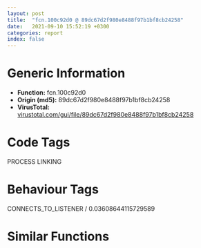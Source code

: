 ```yaml
---
layout: post
title:  "fcn.100c92d0 @ 89dc67d2f980e8488f97b1bf8cb24258"
date:   2021-09-10 15:52:19 +0300
categories: report
index: false
---
```


# Generic Information
- **Function:** fcn.100c92d0
- **Origin (md5):** 89dc67d2f980e8488f97b1bf8cb24258
- **VirusTotal:** [virustotal.com/gui/file/89dc67d2f980e8488f97b1bf8cb24258][virustotal_ref]

# Code Tags
<span class="tag" id="PROCESS">PROCESS</span>
<span class="tag" id="LINKING">LINKING</span>


# Behaviour Tags
<span class="bhv-tag" id="CONNECTS_TO_LISTENER">CONNECTS_TO_LISTENER / 0.03608644115729589</span>

# Similar Functions
<script type="text/javascript" src="https://www.gstatic.com/charts/loader.js"></script>
<script type="text/javascript">

    google.charts.load('current', {'packages':['corechart']});
    google.charts.setOnLoadCallback(drawChart);

    function drawChart() {
    var data = new google.visualization.DataTable();
        data.addColumn('number', 'X');
        data.addColumn('number', 'Y');
        data.addColumn({type: 'string', role: 'tooltip', 'p': {'html': true}});
        data.addColumn({'type': 'string', 'role': 'style'});
        
        data.addRows([
    [58.40626525878906, 36.341346740722656, '<b><a href="/report/fcn.100c92d0@89dc67d2f980e8488f97b1bf8cb24258">fcn.100c92d0</a><br>@89dc67d2f980e8488f97b1bf8cb24258</b><br>sub esp, 0x14<br>push ebx<br>push ebp<br>push esi<br>push edi<br>lea eax, [esp+0x14]<br>or esi, 0xffffffff<br>xor ebp, ebp<br>push eax<br>mov edi, 0xf9010102<br>lea eax, [ebp+1]<br>mov dword[esp+0x1c], esi<br>mov dword[esp+0x24], esi<br>mov dword[esp+0x18], edi<br>mov dword[esp+0x20], esi<br>call fcn.100c9180<br>add esp, 4<br>cmp dword[esp+0x1c], 0x21565344<br>je 0x100c93b1<br>push str.IsWow64Process<br>push str.kernel32<br>mov dword[esp+0x20], esi<br>mov dword[esp+0x28], esi<br>mov dword[esp+0x1c], edi<br>mov dword[esp+0x24], esi<br>mov dword[esp+0x18], ebp<br>call dword[sym.imp.KERNEL32.dll_GetModuleHandleA]<br>push eax<br>call dword[sym.imp.KERNEL32.dll_GetProcAddress]<br>mov edi, eax<br>cmp edi, ebp<br>je 0x100c934e<br>lea ecx, [esp+0x10]<br>push ecx<br>call dword[sym.imp.KERNEL32.dll_GetCurrentProcess]<br>push eax<br>call edi<br>cmp dword[esp+0x10], ebp<br>je 0x100c9363<br>lea edx, [esp+0x14]<br>push edx<br>call fcn.10beaaa6<br>add esp, 4<br>jmp 0x100c939a<br>lea eax, [esp+0x14]<br>push eax<br>call fcn.10beaaa6<br>add esp, 4<br>cmp eax, esi<br>jne 0x100c939a<br>lea ecx, [esp+0x14]<br>mov dword[esp+0x10], ecx<br>pushal <br>mov edi, dword[esp+0x30]<br>mov eax, dword[edi]<br>mov ebx, dword[edi+4]<br>mov ecx, dword[edi+8]<br>mov edx, dword[edi+0xc]<br>cpuid <br>mov dword[edi], eax<br>mov dword[edi+4], ebx<br>mov dword[edi+8], ecx<br>mov dword[edi+0xc], edx<br>popal <br>cmp dword[esp+0x1c], 0x21565344<br>jne 0x100c93be<br>mov eax, 2<br>pop edi<br>pop esi<br>pop ebp<br>pop ebx<br>add esp, 0x14<br>ret <br>mov eax, 1<br>pop edi<br>pop esi<br>pop ebp<br>pop ebx<br>add esp, 0x14<br>ret <br>pop edi<br>pop esi<br>mov eax, ebp<br>pop ebp<br>pop ebx<br>add esp, 0x14<br>ret <br><eoc> ', 'point { fill-color: #e0440e; }'],
[-200.38619995117188, 54.192508697509766, '<b><a href="/report/fcn.00428940@1123b7aa5760238fe93045e585b8234c">fcn.00428940</a><br>@1123b7aa5760238fe93045e585b8234c</b><br>push ebp<br>mov ebp, esp<br>and esp, 0xfffffff8<br>sub esp, 0x11c<br>mov eax, dword[0x437388]<br>push ebx<br>push esi<br>push edi<br>mov dword[esp+0x124], eax<br>xor eax, eax<br>xor ebx, ebx<br>mov byte[esp+0x18], bl<br>mov ecx, 0x40<br>lea edi, [esp+0x19]<br>rep stosd<br>stosw word<br>push str.WININET.DLL<br>stosb byte<br>call dword[sym.imp.KERNEL32.dll_GetModuleHandleA]<br>cmp eax, ebx<br>mov dword[esp+0x10], ebx<br>je 0x4289f8<br>push 0x104<br>lea ecx, [esp+0x1c]<br>push ecx<br>push eax<br>call dword[sym.imp.KERNEL32.dll_GetModuleFileNameA]<br>test eax, eax<br>jbe 0x4289f8<br>lea edx, [esp+0x10]<br>push edx<br>lea eax, [esp+0x1c]<br>push eax<br>call sub.VERSION.dll_GetFileVersionInfoSizeA<br>mov edi, eax<br>cmp edi, ebx<br>jbe 0x4289f8<br>push edi<br>call fcn.00417ee5<br>mov ecx, dword[esp+0x14]<br>add esp, 4<br>mov esi, eax<br>push esi<br>push edi<br>push ecx<br>lea edx, [esp+0x24]<br>push edx<br>call sub.VERSION.dll_GetFileVersionInfoA<br>test eax, eax<br>je 0x4289ef<br>lea eax, [esp+0x14]<br>push eax<br>lea ecx, [esp+0x10]<br>push ecx<br>push 0x42e6dc<br>push esi<br>mov dword[esp+0x1c], ebx<br>mov dword[esp+0x24], ebx<br>call sub.VERSION.dll_VerQueryValueA<br>test eax, eax<br>jne 0x428a0d<br>push esi<br>call fcn.00407bd8<br>add esp, 4<br>xor eax, eax<br>mov ecx, dword[esp+0x124]<br>call fcn.0041e6b7<br>pop edi<br>pop esi<br>pop ebx<br>mov esp, ebp<br>pop ebp<br>ret <br>mov eax, dword[esp+0xc]<br>movzx edx, word[eax+8]<br>movzx eax, word[eax+0xa]<br>mov ecx, dword[ebp+8]<br>push edx<br>push eax<br>push str.MSIE__d._d<br>push ecx<br>call dword[sym.imp.USER32.dll_wsprintfA]<br>push esi<br>call fcn.00407bd8<br>mov ecx, dword[esp+0x138]<br>add esp, 0x14<br>mov eax, 1<br>call fcn.0041e6b7<br>pop edi<br>pop esi<br>pop ebx<br>mov esp, ebp<br>pop ebp<br>ret <br><eoc> ', 'null'],
[-64.59915161132812, -240.17652893066406, '<b><a href="/report/fcn.00407b10@0403abd1e9e066fc89cddd5736647282">fcn.00407b10</a><br>@0403abd1e9e066fc89cddd5736647282</b><br>mov eax, dword[0x4133cc]<br>sub esp, 0x524<br>push ebp<br>mov ebp, ecx<br>cmp dword[eax-8], 2<br>jge 0x407b31<br>mov eax, 0x378<br>pop ebp<br>add esp, 0x524<br>ret <br>push str.RASAPI32<br>call dword[sym.imp.KERNEL32.dll_LoadLibraryA]<br>test eax, eax<br>mov dword[esp+4], eax<br>jne 0x407b5e<br>push str._RASAPI32<br>lea ecx, [ebp+0x64]<br>call fcn.0040c0d2<br>mov eax, 0x4d2<br>pop ebp<br>add esp, 0x524<br>ret <br>push esi<br>push edi<br>mov edi, dword[0x4133d0]<br>or ecx, 0xffffffff<br>xor eax, eax<br>mov dword[esp+0x114], 0x41c<br>repne scasb<br>not ecx<br>sub edi, ecx<br>lea edx, [esp+0x118]<br>mov eax, ecx<br>mov esi, edi<br>mov edi, edx<br>push 0x413530<br>shr ecx, 2<br>rep movsd<br>mov ecx, eax<br>and ecx, 3<br>rep movsb<br>mov esi, dword[sym.imp.KERNEL32.dll_lstrcpyA]<br>lea ecx, [esp+0x21d]<br>push ecx<br>call esi<br>mov edx, dword[0x4133cc]<br>lea eax, [esp+0x31b]<br>push edx<br>push eax<br>mov byte[esp+0x2a2], 0<br>call esi<br>mov ecx, dword[0x4133c8]<br>lea edx, [esp+0x41c]<br>push ecx<br>push edx<br>call esi<br>lea eax, [esp+0x10]<br>lea ecx, [esp+0x114]<br>push eax<br>push 0<br>push 0<br>push ecx<br>push 0<br>push 0<br>mov byte[esp+0x535], 0<br>mov dword[esp+0x28], 0<br>call sub.RASAPI32.dll_RasDialA<br>mov esi, eax<br>test esi, esi<br>je 0x407c4c<br>lea edx, [esp+0x14]<br>push 0x100<br>push edx<br>push esi<br>call sub.RASAPI32.dll_RasGetErrorStringA<br>test eax, eax<br>je 0x407c2c<br>push esi<br>lea eax, [esp+0x18]<br>push str.Undefined_RAS_Dial_Error___ld_.<br>push eax<br>call dword[sym.imp.USER32.dll_wsprintfA]<br>add esp, 0xc<br>lea edi, [ebp+0x64]<br>push esi<br>push str.__d_<br>push edi<br>call sub.MFC42.DLL_CString::Format<br>add esp, 0xc<br>lea ecx, [esp+0x14]<br>push ecx<br>mov ecx, edi<br>call sub.MFC42.DLL_CString::operator<br>jmp 0x407c59<br>push 0x413530<br>lea ecx, [ebp+0x64]<br>call fcn.0040c0d2<br>mov edx, dword[esp+0xc]<br>push edx<br>call dword[sym.imp.KERNEL32.dll_FreeLibrary]<br>mov eax, esi<br>pop edi<br>pop esi<br>pop ebp<br>add esp, 0x524<br>ret <br><eoc> ', 'null'],
[156.53050231933594, 149.72000122070312, '<b><a href="/report/fcn.100c9180@89dc67d2f980e8488f97b1bf8cb24258">fcn.100c9180</a><br>@89dc67d2f980e8488f97b1bf8cb24258</b><br>push ecx<br>push ebx<br>mov ebx, dword[esp+0xc]<br>push esi<br>push edi<br>push str.IsWow64Process<br>push str.kernel32<br>mov edi, eax<br>mov dword[esp+0x14], 0<br>call dword[sym.imp.KERNEL32.dll_GetModuleHandleA]<br>push eax<br>call dword[sym.imp.KERNEL32.dll_GetProcAddress]<br>mov esi, eax<br>test esi, esi<br>je 0x100c91bd<br>lea eax, [esp+0xc]<br>push eax<br>call dword[sym.imp.KERNEL32.dll_GetCurrentProcess]<br>push eax<br>call esi<br>cmp dword[esp+0xc], 0<br>je 0x100c9201<br>cmp edi, 1<br>jne 0x100c91ee<br>pushal <br>mov edi, dword[esp+0x34]<br>mov eax, dword[edi]<br>mov ebx, dword[edi+4]<br>mov ecx, dword[edi+8]<br>mov edx, dword[edi+0xc]<br>cpuid <br>mov dword[edi], eax<br>mov dword[edi+4], ebx<br>mov dword[edi+8], ecx<br>mov dword[edi+0xc], edx<br>popal <br>xor eax, eax<br>pop edi<br>pop esi<br>pop ebx<br>pop ecx<br>ret <br>cmp edi, 2<br>jne 0x100c922d<br>push ebx<br>call fcn.10beaaa6<br>add esp, 4<br>pop edi<br>pop esi<br>pop ebx<br>pop ecx<br>ret <br>push ebx<br>call fcn.10beaaa6<br>add esp, 4<br>cmp eax, 0xffffffff<br>jne 0x100c922d<br>pushal <br>mov edi, dword[esp+0x34]<br>mov eax, dword[edi]<br>mov ebx, dword[edi+4]<br>mov ecx, dword[edi+8]<br>mov edx, dword[edi+0xc]<br>cpuid <br>mov dword[edi], eax<br>mov dword[edi+4], ebx<br>mov dword[edi+8], ecx<br>mov dword[edi+0xc], edx<br>popal <br>pop edi<br>pop esi<br>xor eax, eax<br>pop ebx<br>pop ecx<br>ret <br><eoc> ', 'null'],
[-65.70578002929688, 14.098270416259766, '<b><a href="/report/fcn.100c9e60@89dc67d2f980e8488f97b1bf8cb24258">fcn.100c9e60</a><br>@89dc67d2f980e8488f97b1bf8cb24258</b><br>sub esp, 0x24<br>push ebx<br>push ebp<br>push esi<br>push str.IsWow64Process<br>push str.kernel32<br>mov ebx, 1<br>mov dword[esp+0x14], 0<br>call dword[sym.imp.KERNEL32.dll_GetModuleHandleA]<br>push eax<br>call dword[sym.imp.KERNEL32.dll_GetProcAddress]<br>mov esi, eax<br>test esi, esi<br>je 0x100c9e9e<br>lea eax, [esp+0xc]<br>push eax<br>call dword[sym.imp.KERNEL32.dll_GetCurrentProcess]<br>push eax<br>call esi<br>cmp dword[esp+0xc], 0<br>je 0x100c9eac<br>call fcn.100c92d0<br>mov ebx, eax<br>or ebp, 0xffffffff<br>lea ecx, [esp+0x10]<br>push ecx<br>mov eax, ebx<br>mov dword[esp+0x18], ebp<br>mov dword[esp+0x20], ebp<br>mov dword[esp+0x14], 0xf9010104<br>mov dword[esp+0x1c], ebp<br>call fcn.100c9180<br>add esp, 4<br>cmp dword[esp+0x18], 0x21565344<br>je 0x100c9ee5<br>pop esi<br>mov eax, ebp<br>pop ebp<br>pop ebx<br>add esp, 0x24<br>ret <br>cmp dword[esp+0x10], 0x214<br>je 0x100c9efb<br>pop esi<br>pop ebp<br>mov eax, 0xfffffffd<br>pop ebx<br>add esp, 0x24<br>ret <br>push edi<br>mov edi, 0x10<br>xor esi, esi<br>sub edi, dword[esp+0x38]<br>lea edx, [esp+0x14]<br>push edx<br>mov eax, ebx<br>mov dword[esp+0x1c], ebp<br>mov dword[esp+0x24], ebp<br>mov dword[esp+0x18], 0xf9010104<br>mov dword[esp+0x20], esi<br>call fcn.100c9180<br>mov ecx, dword[esp+0x18]<br>mov edx, dword[esp+0x1c]<br>mov dword[esp+0x28], ecx<br>mov ecx, dword[esp+0x20]<br>mov dword[esp+0x2c], edx<br>mov edx, dword[esp+0x24]<br>add esp, 4<br>mov dword[esp+0x2c], ecx<br>mov dword[esp+0x30], edx<br>test eax, eax<br>jne 0x100c9f96<br>mov eax, dword[esp+0x38]<br>lea ecx, [esi+eax]<br>lea edx, [edi+ecx]<br>cmp edx, 0x214<br>jae 0x100c9f67<br>mov eax, 0x10<br>jmp 0x100c9f6e<br>mov eax, 0x214<br>sub eax, esi<br>push eax<br>lea eax, [esp+0x28]<br>push eax<br>push ecx<br>call fcn.101099d0<br>add esi, 0x10<br>add esp, 0xc<br>cmp esi, 0x214<br>jb 0x100c9f07<br>pop edi<br>pop esi<br>pop ebp<br>xor eax, eax<br>pop ebx<br>add esp, 0x24<br>ret <br>pop edi<br>pop esi<br>pop ebp<br>mov eax, 0xfffffffc<br>pop ebx<br>add esp, 0x24<br>ret <br><eoc> ', 'null'],
[-60.93170166015625, 169.09613037109375, '<b><a href="/report/fcn.00445930@3e981d1767f44f5fe2446a49ffe52f4e">fcn.00445930</a><br>@3e981d1767f44f5fe2446a49ffe52f4e</b><br>sub esp, 0x60<br>push ebx<br>push ebp<br>push esi<br>mov esi, ecx<br>mov ecx, dword[esi+0x1c]<br>xor ebx, ebx<br>lea eax, [esi+0x1c]<br>cmp ecx, ebx<br>push edi<br>mov dword[esp+0x10], ebx<br>jne 0x445977<br>push 0x30000<br>push esi<br>push 0x445f50<br>lea ecx, [esi+0x44]<br>push 1<br>push ecx<br>push eax<br>call dword[sym.imp.WINMM.dll_midiStreamOpen]<br>cmp eax, ebx<br>je 0x445977<br>mov edx, dword[esi]<br>push eax<br>mov ecx, esi<br>call dword[edx+4]<br>pop edi<br>pop esi<br>pop ebp<br>xor eax, eax<br>pop ebx<br>add esp, 0x60<br>ret <br>mov ecx, 0x10<br>xor eax, eax<br>lea edi, [esp+0x1c]<br>mov dword[esp+0x5c], ebx<br>mov dword[esp+0x60], ebx<br>mov dword[esp+0x64], ebx<br>mov dword[esp+0x68], ebx<br>mov dword[esp+0x6c], ebx<br>rep stosd<br>mov ecx, dword[esi+0x80]<br>mov eax, dword[esi+0x84]<br>lea edi, [esi+0x7c]<br>push ecx<br>push eax<br>push eax<br>call fcn.00446900<br>add esp, 0xc<br>mov ebp, eax<br>mov eax, dword[edi+8]<br>mov ecx, edi<br>push eax<br>push ebp<br>call fcn.00458280<br>mov dword[edi+8], ebp<br>mov eax, dword[edi+4]<br>cmp eax, ebx<br>je 0x4459e4<br>mov ecx, ebp<br>sub ecx, eax<br>mov eax, 0x30c30c31<br>imul ecx<br>sar edx, 4<br>mov ecx, edx<br>shr ecx, 0x1f<br>add edx, ecx<br>cmp edx, 2<br>jae 0x445a05<br>mov ebp, dword[edi+8]<br>lea edx, [esp+0x1c]<br>push edx<br>mov ecx, edi<br>call fcn.00446540<br>mov ecx, 2<br>sub ecx, eax<br>push ecx<br>push ebp<br>mov ecx, edi<br>call fcn.00446570<br>jmp 0x445a25<br>mov ecx, edi<br>call fcn.00446540<br>cmp eax, 2<br>jbe 0x445a25<br>mov eax, dword[edi+4]<br>mov edx, dword[edi+8]<br>add eax, 0xa8<br>push edx<br>push eax<br>mov ecx, edi<br>call fcn.00446880<br>mov eax, dword[esi+0x1c]<br>mov ecx, dword[esi+0x14]<br>lea edx, [esp+0x14]<br>push reloc.WS2_32.dll_accept<br>push edx<br>push eax<br>mov dword[esp+0x20], 8<br>mov dword[esp+0x24], ecx<br>call dword[sym.imp.WINMM.dll_midiStreamProperty]<br>cmp eax, ebx<br>je 0x445a5e<br>mov edx, dword[esi]<br>push eax<br>mov ecx, esi<br>call dword[edx+4]<br>pop edi<br>pop esi<br>pop ebp<br>xor eax, eax<br>pop ebx<br>add esp, 0x60<br>ret <br>mov dword[esi+0x48], ebx<br>mov edi, 1<br>mov dword[esi+0x40], ebx<br>mov ebp, 0x400<br>mov ecx, dword[esi+0x40]<br>push ebp<br>lea eax, [ecx*8]<br>sub eax, ecx<br>mov ecx, dword[esi+0x80]<br>lea eax, [eax+eax*2]<br>mov dword[ecx+eax*4+4], ebp<br>call fcn.004b384d<br>mov edx, dword[esi+0x40]<br>add esp, 4<br>lea ecx, [edx*8]<br>sub ecx, edx<br>lea edx, [ecx+ecx*2]<br>mov ecx, dword[esi+0x80]<br>mov dword[ecx+edx*4], eax<br>mov ecx, dword[esi+0x40]<br>lea eax, [ecx*8]<br>sub eax, ecx<br>lea edx, [eax+eax*2]<br>mov eax, dword[esi+0x80]<br>mov ecx, dword[eax+edx*4]<br>lea eax, [eax+edx*4]<br>cmp ecx, ebx<br>je 0x445a54<br>mov dword[eax+0x40], ebx<br>mov ecx, dword[esi+0x40]<br>mov edx, dword[esi+0x80]<br>lea eax, [ecx*8]<br>sub eax, ecx<br>lea ecx, [eax+eax*2]<br>mov dword[edx+ecx*4+0x44], ebp<br>mov ecx, dword[esi+0x40]<br>lea eax, [ecx*8]<br>sub eax, ecx<br>mov ecx, dword[esi+0x80]<br>lea eax, [eax+eax*2]<br>mov dword[ecx+eax*4+0x4c], ebx<br>mov ecx, dword[esi+0x40]<br>lea eax, [ecx*8]<br>sub eax, ecx<br>lea edx, [eax+eax*2]<br>mov eax, dword[esi+0x80]<br>mov dword[eax+edx*4+0x50], ebx<br>mov ecx, dword[esi+0x40]<br>mov edx, dword[esi+0x80]<br>lea eax, [ecx*8]<br>sub eax, ecx<br>lea ecx, [eax+eax*2]<br>lea edx, [edx+ecx*4]<br>mov ecx, esi<br>push edx<br>push edi<br>call fcn.004451a0<br>cmp eax, ebx<br>je 0x445b4b<br>cmp eax, 0xffffff99<br>jne 0x445a54<br>mov dword[esp+0x10], 1<br>mov ecx, dword[esi+0x40]<br>lea eax, [ecx*8]<br>sub eax, ecx<br>mov ecx, dword[esi+0x80]<br>lea eax, [eax+eax*2]<br>mov edx, dword[ecx+eax*4+0x48]<br>lea eax, [ecx+eax*4]<br>mov dword[eax+8], edx<br>mov eax, dword[esi+0x3c]<br>cmp eax, ebx<br>jne 0x445b9e<br>mov ecx, dword[esi+0x40]<br>mov edx, dword[esi+0x80]<br>push 0x40<br>lea eax, [ecx*8]<br>sub eax, ecx<br>lea eax, [eax+eax*2]<br>lea ecx, [edx+eax*4]<br>mov edx, dword[esi+0x1c]<br>push ecx<br>push edx<br>call dword[sym.imp.WINMM.dll_midiOutPrepareHeader]<br>cmp eax, ebx<br>jne 0x445a4c<br>mov ecx, dword[esi+0x40]<br>mov edx, dword[esi+0x80]<br>push 0x40<br>lea eax, [ecx*8]<br>sub eax, ecx<br>lea eax, [eax+eax*2]<br>lea ecx, [edx+eax*4]<br>mov edx, dword[esi+0x1c]<br>push ecx<br>push edx<br>call dword[sym.imp.WINMM.dll_midiStreamOut]<br>cmp eax, ebx<br>jne 0x445bf6<br>mov eax, dword[esp+0x10]<br>xor edi, edi<br>cmp eax, ebx<br>jne 0x445bfe<br>mov ecx, dword[esi+0x40]<br>inc ecx<br>mov eax, ecx<br>mov dword[esi+0x40], ecx<br>cmp eax, 2<br>jl 0x445a6e<br>mov eax, 1<br>mov dword[esi+0x40], ebx<br>mov dword[esi+0x3c], eax<br>pop edi<br>pop esi<br>pop ebp<br>pop ebx<br>add esp, 0x60<br>ret <br>mov edx, dword[esi]<br>push eax<br>mov ecx, esi<br>call dword[edx+4]<br>mov eax, 1<br>mov dword[esi+0x40], ebx<br>mov dword[esi+0x3c], eax<br>pop edi<br>pop esi<br>pop ebp<br>pop ebx<br>add esp, 0x60<br>ret <br><eoc> ', 'null'],
[213.8761444091797, -70.5656967163086, '<b><a href="/report/fcn.458c9ec0@284c9c9722cef7520dddfe58806fd72f">fcn.458c9ec0</a><br>@284c9c9722cef7520dddfe58806fd72f</b><br>sub esp, 0x10<br>push ebx<br>push ebp<br>mov ebp, ecx<br>push esi<br>lea esi, [ebp+4]<br>mov dword[ebp], vtable._res_util::CResourceDLLManager.0<br>mov eax, dword[esi+4]<br>mov ebx, dword[eax]<br>push edi<br>mov edi, esi<br>mov ecx, eax<br>mov dword[esp+0x14], ebx<br>mov dword[esp+0x10], edi<br>mov dword[esp+0x1c], ecx<br>test edi, edi<br>je 0x458c9ef0<br>cmp edi, esi<br>je 0x458c9ef6<br>call dword[sym.imp.MSVCR80.dll__invalid_parameter_noinfo]<br>cmp ebx, dword[esp+0x1c]<br>je 0x458c9f3f<br>test edi, edi<br>jne 0x458c9f06<br>call dword[sym.imp.MSVCR80.dll__invalid_parameter_noinfo]<br>cmp ebx, dword[edi+4]<br>jne 0x458c9f11<br>call dword[sym.imp.MSVCR80.dll__invalid_parameter_noinfo]<br>cmp dword[ebx+0x10], 0<br>je 0x458c9f2c<br>cmp ebx, dword[edi+4]<br>jne 0x458c9f22<br>call dword[sym.imp.MSVCR80.dll__invalid_parameter_noinfo]<br>mov edx, dword[ebx+0x10]<br>push edx<br>call dword[sym.imp.KERNEL32.dll_FreeLibrary]<br>lea ecx, [esp+0x10]<br>call fcn.458c8e60<br>mov ebx, dword[esp+0x14]<br>mov edi, dword[esp+0x10]<br>jmp 0x458c9ee8<br>add ebp, 0x10<br>push ebp<br>call dword[sym.imp.KERNEL32.dll_DeleteCriticalSection]<br>mov eax, dword[esi+4]<br>mov ecx, dword[eax]<br>push eax<br>push esi<br>push ecx<br>push esi<br>lea eax, [esp+0x28]<br>push eax<br>mov ecx, esi<br>call fcn.458c97f0<br>mov ecx, dword[esi+4]<br>push ecx<br>call fcn.459bcd7d<br>add esp, 4<br>xor eax, eax<br>pop edi<br>mov dword[esi+4], eax<br>mov dword[esi+8], eax<br>pop esi<br>pop ebp<br>pop ebx<br>add esp, 0x10<br>ret <br><eoc> ', 'null'],
[-153.80311584472656, -105.51854705810547, '<b><a href="/report/fcn.0045e200@418e0921f3a9bd4f5bc0dcc59623b5a1">fcn.0045e200</a><br>@418e0921f3a9bd4f5bc0dcc59623b5a1</b><br>push 0xffffffffffffffff<br>push 0x475b48<br>mov eax, dword<br>push eax<br>sub esp, 0x30<br>push ebx<br>push ebp<br>push esi<br>push edi<br>mov eax, dword[0x4a83f0]<br>xor eax, esp<br>push eax<br>lea eax, [esp+0x44]<br>mov dword<br>mov ebx, ecx<br>lea eax, [esp+0x14]<br>push eax<br>call fcn.0045c640<br>mov ebp, dword[esp+0x14]<br>xor eax, eax<br>mov dword[esp+0x4c], eax<br>cmp ebp, eax<br>je 0x45e310<br>mov dword[esp+0x24], eax<br>or eax, 0xffffffff<br>lea ecx, [esp+0x1c]<br>push ecx<br>mov dword[esp+0x30], eax<br>mov dword[esp+0x34], eax<br>mov eax, 0xfffffffe<br>lea edx, [esp+0x1c]<br>push edx<br>lea ecx, [esp+0x44]<br>mov byte[esp+0x3c], 1<br>mov dword[esp+0x24], eax<br>mov dword[esp+0x28], 0x7fffffff<br>mov dword[esp+0x20], eax<br>call fcn.004160a7<br>mov eax, dword[ebp+8]<br>sub esp, 0x20<br>mov edi, esp<br>mov ecx, 8<br>lea esi, [esp+0x44]<br>push eax<br>rep movsd<br>call fcn.0045df60<br>mov esi, dword[ebx]<br>mov edi, dword[sym.imp.KERNEL32.dll_HeapFree]<br>add esp, 0x24<br>mov dword[ebx], 0<br>mov ebx, dword[sym.imp.KERNEL32.dll_GetProcessHeap]<br>test esi, esi<br>je 0x45e2d3<br>lea eax, [esi+4]<br>or ecx, 0xffffffff<br>lock xadd<br>jne 0x45e2d3<br>mov edx, dword[esi]<br>mov eax, dword[edx]<br>push 0<br>mov ecx, esi<br>call eax<br>push esi<br>push 0<br>call ebx<br>push eax<br>call edi<br>mov dword[esp+0x4c], 0xffffffff<br>lea ecx, [ebp+4]<br>or edx, 0xffffffff<br>lock xadd<br>jne 0x45e2fa<br>mov eax, dword[ebp]<br>mov edx, dword[eax]<br>push 0<br>mov ecx, ebp<br>call edx<br>push ebp<br>push 0<br>call ebx<br>push eax<br>call edi<br>mov al, 1<br>mov ecx, dword[esp+0x44]<br>mov dword<br>pop ecx<br>pop edi<br>pop esi<br>pop ebp<br>pop ebx<br>add esp, 0x3c<br>ret <br>xor al, al<br>mov ecx, dword[esp+0x44]<br>mov dword<br>pop ecx<br>pop edi<br>pop esi<br>pop ebp<br>pop ebx<br>add esp, 0x3c<br>ret <br><eoc> ', 'null'],
[-1.978705644607544, -115.18183135986328, '<b><a href="/report/fcn.00402250@a2475448bf4050c1583e1970984a4d00">fcn.00402250</a><br>@a2475448bf4050c1583e1970984a4d00</b><br>sub esp, 0x4e4<br>push ebx<br>push ebp<br>push esi<br>lea eax, [esp+0x360]<br>push edi<br>push eax<br>push 0x202<br>mov dword[esp+0x18], 0<br>call dword[sym.imp.WS2_32.dll_WSAStartup]<br>mov ecx, 8<br>xor eax, eax<br>lea edi, [esp+0x30]<br>rep stosd<br>mov eax, dword[0x4165dc]<br>test eax, eax<br>jne 0x402425<br>mov eax, dword[0x4165d8]<br>mov dword[esp+0x18], str.getaddrinfo<br>test eax, eax<br>mov dword[esp+0x1c], 0x4025a0<br>mov dword[esp+0x20], str.getnameinfo<br>mov dword[esp+0x24], 0x402ca0<br>mov dword[esp+0x28], str.freeaddrinfo<br>mov dword[esp+0x2c], 0x402550<br>jne 0x40241b<br>lea ecx, [esp+0x15c]<br>push 0x104<br>push ecx<br>call dword[sym.imp.KERNEL32.dll_GetSystemDirectoryA]<br>test eax, eax<br>je 0x402411<br>lea edi, [esp+0x15c]<br>or ecx, 0xffffffff<br>xor eax, eax<br>lea edx, [esp+0x50]<br>repne scasb<br>not ecx<br>sub edi, ecx<br>mov eax, ecx<br>mov esi, edi<br>mov edi, edx<br>lea edx, [esp+0x50]<br>shr ecx, 2<br>rep movsd<br>mov ecx, eax<br>xor eax, eax<br>and ecx, 3<br>rep movsb<br>mov edi, str.ws2_32<br>or ecx, 0xffffffff<br>repne scasb<br>not ecx<br>sub edi, ecx<br>mov esi, edi<br>mov ebx, ecx<br>mov edi, edx<br>or ecx, 0xffffffff<br>repne scasb<br>mov ecx, ebx<br>dec edi<br>shr ecx, 2<br>rep movsd<br>mov ecx, ebx<br>mov ebx, dword[sym.imp.KERNEL32.dll_LoadLibraryA]<br>and ecx, 3<br>lea eax, [esp+0x50]<br>rep movsb<br>push eax<br>call ebx<br>mov ebp, dword[sym.imp.KERNEL32.dll_GetProcAddress]<br>mov esi, eax<br>test esi, esi<br>je 0x402369<br>push str.getaddrinfo<br>push esi<br>call ebp<br>test eax, eax<br>jne 0x4023e1<br>push esi<br>call dword[sym.imp.KERNEL32.dll_FreeLibrary]<br>lea edi, [esp+0x15c]<br>or ecx, 0xffffffff<br>xor eax, eax<br>lea edx, [esp+0x50]<br>repne scasb<br>not ecx<br>sub edi, ecx<br>mov eax, ecx<br>mov esi, edi<br>mov edi, edx<br>lea edx, [esp+0x50]<br>shr ecx, 2<br>rep movsd<br>mov ecx, eax<br>xor eax, eax<br>and ecx, 3<br>rep movsb<br>mov edi, str.wship6<br>or ecx, 0xffffffff<br>repne scasb<br>not ecx<br>sub edi, ecx<br>mov esi, edi<br>mov edi, edx<br>mov edx, ecx<br>or ecx, 0xffffffff<br>repne scasb<br>mov ecx, edx<br>dec edi<br>shr ecx, 2<br>rep movsd<br>mov ecx, edx<br>lea eax, [esp+0x50]<br>and ecx, 3<br>push eax<br>rep movsb<br>call ebx<br>mov esi, eax<br>test esi, esi<br>je 0x402411<br>push str.getaddrinfo<br>push esi<br>call ebp<br>test eax, eax<br>jne 0x4023e1<br>push esi<br>call dword[sym.imp.KERNEL32.dll_FreeLibrary]<br>jmp 0x402411<br>xor ebx, ebx<br>lea edi, [esp+0x1c]<br>mov ecx, dword[edi-4]<br>push ecx<br>push esi<br>call ebp<br>test eax, eax<br>mov dword[edi], eax<br>je 0x4023d8<br>inc ebx<br>add edi, 8<br>cmp ebx, 3<br>jl 0x4023e7<br>xor eax, eax<br>mov edx, dword[esp+eax+0x1c]<br>mov dword[eax+0x4143dc], edx<br>add eax, 8<br>cmp eax, 0x18<br>jl 0x4023ff<br>mov dword[0x4165d8], 1<br>mov eax, dword[0x4143dc]<br>mov dword[0x4165dc], eax<br>lea ecx, [esp+0x14]<br>lea edx, [esp+0x30]<br>push ecx<br>mov ecx, dword[esp+0x4fc]<br>push edx<br>push 0<br>push ecx<br>call eax<br>mov ebp, dword[sym.imp.WS2_32.dll_WSASetLastError]<br>mov esi, eax<br>push esi<br>call ebp<br>test esi, esi<br>je 0x40245d<br>call dword[sym.imp.WS2_32.dll_WSACleanup]<br>pop edi<br>pop esi<br>pop ebp<br>xor eax, eax<br>pop ebx<br>add esp, 0x4e4<br>ret <br>mov ebx, dword[esp+0x14]<br>test ebx, ebx<br>je 0x4024ef<br>mov eax, dword[0x4165d4]<br>mov esi, dword[ebx+0x10]<br>mov edi, dword[ebx+0x18]<br>test eax, eax<br>jne 0x402484<br>push 1<br>call fcn.00402ee0<br>mov dword[0x4165d4], eax<br>push 2<br>push 0<br>push 0<br>lea edx, [esp+0x270]<br>push 0x100<br>push edx<br>push esi<br>push edi<br>call eax<br>push eax<br>call ebp<br>mov eax, dword[ebx+4]<br>cmp eax, 2<br>je 0x40250b<br>cmp eax, 0x17<br>jne 0x4024e4<br>mov eax, dword[esp+0x10]<br>test eax, eax<br>jne 0x4024e4<br>lea edi, [esp+0x264]<br>or ecx, 0xffffffff<br>xor eax, eax<br>mov dword[esp+0x10], 1<br>repne scasb<br>not ecx<br>sub edi, ecx<br>mov eax, ecx<br>mov esi, edi<br>mov edi, dword[esp+0x4fc]<br>shr ecx, 2<br>rep movsd<br>mov ecx, eax<br>and ecx, 3<br>rep movsb<br>mov ebx, dword[ebx+0x1c]<br>test ebx, ebx<br>jne 0x402469<br>call dword[sym.imp.WS2_32.dll_WSACleanup]<br>mov ecx, dword[esp+0x10]<br>xor eax, eax<br>pop edi<br>pop esi<br>test ecx, ecx<br>pop ebp<br>pop ebx<br>setne al<br>add esp, 0x4e4<br>ret <br>lea edi, [esp+0x264]<br>or ecx, 0xffffffff<br>xor eax, eax<br>repne scasb<br>not ecx<br>sub edi, ecx<br>mov edx, ecx<br>mov esi, edi<br>mov edi, dword[esp+0x4fc]<br>shr ecx, 2<br>rep movsd<br>mov ecx, edx<br>and ecx, 3<br>rep movsb<br>call dword[sym.imp.WS2_32.dll_WSACleanup]<br>pop edi<br>pop esi<br>pop ebp<br>mov eax, 1<br>pop ebx<br>add esp, 0x4e4<br>ret <br><eoc> ', 'null'],

        ]);

    var options = {
        title: 'Similarity Plot',
        legend: 'none',
        colors: ['#dedbd9', '#e6693e', '#ec8f6e', '#f3b49f', '#f6c7b6'],
        tooltip: {isHtml: true, trigger: 'both'},
        explorer: {
        actions: ["dragToZoom", "rightClickToReset"],
        },
        chartArea: {
        width: '80%',
        height: '80%'
        },
        width: '100%',
        height: '100%'
    };

    var chart = new google.visualization.ScatterChart(document.getElementById('chart_div'));

    chart.draw(data, options);
    }
    
</script>


<div id="chart_div" style="width: 100%px; height: 100%;"></div>

# Disassembled Code
{% highlight nasm %}

sub esp, 0x14
push ebx
push ebp
push esi
push edi
lea eax, [esp+0x14]
or esi, 0xffffffff
xor ebp, ebp
push eax
mov edi, 0xf9010102
lea eax, [ebp+1]
mov dword[esp+0x1c], esi
mov dword[esp+0x24], esi
mov dword[esp+0x18], edi
mov dword[esp+0x20], esi
call fcn.100c9180
add esp, 4
cmp dword[esp+0x1c], 0x21565344
je 0x100c93b1
push str.IsWow64Process
push str.kernel32
mov dword[esp+0x20], esi
mov dword[esp+0x28], esi
mov dword[esp+0x1c], edi
mov dword[esp+0x24], esi
mov dword[esp+0x18], ebp
call dword[sym.imp.KERNEL32.dll_GetModuleHandleA]
push eax
call dword[sym.imp.KERNEL32.dll_GetProcAddress]
mov edi, eax
cmp edi, ebp
je 0x100c934e
lea ecx, [esp+0x10]
push ecx
call dword[sym.imp.KERNEL32.dll_GetCurrentProcess]
push eax
call edi
cmp dword[esp+0x10], ebp
je 0x100c9363
lea edx, [esp+0x14]
push edx
call fcn.10beaaa6
add esp, 4
jmp 0x100c939a
lea eax, [esp+0x14]
push eax
call fcn.10beaaa6
add esp, 4
cmp eax, esi
jne 0x100c939a
lea ecx, [esp+0x14]
mov dword[esp+0x10], ecx
pushal
mov edi, dword[esp+0x30]
mov eax, dword[edi]
mov ebx, dword[edi+4]
mov ecx, dword[edi+8]
mov edx, dword[edi+0xc]
cpuid
mov dword[edi], eax
mov dword[edi+4], ebx
mov dword[edi+8], ecx
mov dword[edi+0xc], edx
popal
cmp dword[esp+0x1c], 0x21565344
jne 0x100c93be
mov eax, 2
pop edi
pop esi
pop ebp
pop ebx
add esp, 0x14
ret
mov eax, 1
pop edi
pop esi
pop ebp
pop ebx
add esp, 0x14
ret
pop edi
pop esi
mov eax, ebp
pop ebp
pop ebx
add esp, 0x14
ret

{% endhighlight %}

[virustotal_ref]: https://www.virustotal.com/gui/file/89dc67d2f980e8488f97b1bf8cb24258